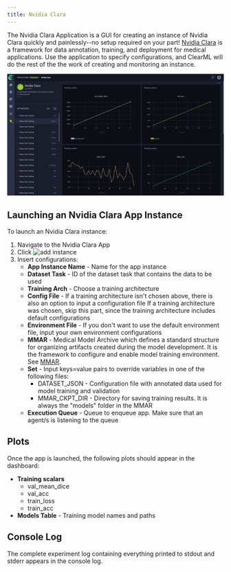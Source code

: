```yaml
---
title: Nvidia Clara
---
```


The Nvidia Clara Application is a GUI for creating an instance of Nvidia Clara quickly and painlessly--no setup required 
on your part! [Nvidia Clara](https://developer.nvidia.com/clara) is a framework for data annotation, training, and 
deployment for medical applications. Use the application to specify configurations, and ClearML will do the rest of the 
the work of creating and monitoring an instance.

![Nvidia Clara App](../../img/webapp_apps_nvidia_clara.png)

## Launching an Nvidia Clara App Instance

To launch an Nvidia Clara instance:
1. Navigate to the Nvidia Clara App
1. Click <img src="/docs/latest/icons/ico-add.svg" alt="add instance" className="icon size-sm space-sm" />
1. Insert configurations:
    - **App Instance Name** - Name for the app instance
    - **Dataset Task** -  ID of the dataset task that contains the data to be used 
    - **Training Arch** - Choose a training architecture 
    - **Config File** - If a training architecture isn't chosen above, there is also an option to input a configuration file
    If a training architecture was chosen, skip this part, since the training architecture includes default 
      configurations 
    - **Environment File** - If you don't want to use the default environment file, input your own environment configurations  
    - **MMAR** - Medical Model Archive which defines a standard structure for organizing artifacts created during the model 
    development. It is the framework to configure and enable model training environment. See [MMAR](https://docs.nvidia.com/clara/clara-train-sdk/pt/mmar.html).
    - **Set** - Input keys=value pairs to override variables in one of the following files:
        * DATASET_JSON  - Configuration file with annotated data used for model training and validation
        * MMAR_CKPT_DIR  - Directory for saving training results. It is always the "models" folder in the MMAR
    - **Execution Queue** - Queue to enqueue app. Make sure that an agent/s is listening to the queue

    
## Plots

Once the app is launched, the following plots should appear in the dashboard:
* **Training scalars**
    * val_mean_dice
    * val_acc
    * train_loss
    * train_acc
* **Models Table** - Training model names and paths

## Console Log

The complete experiment log containing everything printed to stdout and stderr appears in the console log.
